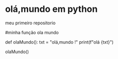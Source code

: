 # olá,mundo em python
 meu primeiro repositorio 

#minha função ola mundo

def olaMundo():
    txt = "olá,mundo !"
    print(f"olá {txt}")
    
    
 olaMundo()
